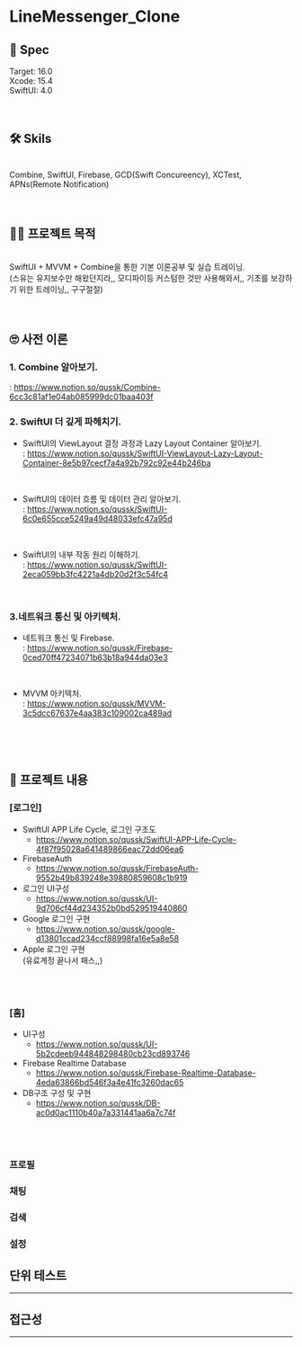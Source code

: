 # LineMessenger_Clone


## 🦾 Spec
Target: 16.0  
Xcode: 15.4  
SwiftUI: 4.0  
<br/>
<br/>

## 🛠️ Skils
<br/>
 Combine, SwiftUI, Firebase, GCD(Swift Concureency), XCTest, APNs(Remote Notification)
<br/>
<br/>
<br/>

## 😮‍💨 프로젝트 목적 
<br/>
SwiftUI + MVVM + Combine을 통한 기본 이론공부 및 실습 트레이닝.  
<br/>
(스유는 유지보수만 해왔던지라,, 모디파이등 커스텀한 것만 사용해와서,, 기초를 보강하기 위한 트레이닝,, 구구절절)
<br/>
<br/>
<br/>

## 🙄 사전 이론
### 1. Combine 알아보기. 
: https://www.notion.so/qussk/Combine-6cc3c81af1e04ab085999dc01baa403f
<br/>
### 2. SwiftUI 더 깊게 파헤치기.
* SwiftUI의 ViewLayout 결정 과정과 Lazy Layout Container 알아보기.<br/>
: https://www.notion.so/qussk/SwiftUI-ViewLayout-Lazy-Layout-Container-8e5b97cecf7a4a92b792c92e44b246ba
<br/>

* SwiftUI의 데이터 흐름 및 데이터 관리 알아보기.<br/>
: https://www.notion.so/qussk/SwiftUI-6c0e655cce5249a49d48033efc47a95d
<br/>

* SwiftUI의 내부 작동 원리 이해하기.<br/>
: https://www.notion.so/qussk/SwiftUI-2eca059bb3fc4221a4db20d2f3c54fc4  
<br/>

### 3.네트워크 통신 및 아키텍처. 
* 네트워크 통신 및 Firebase.<br/>
: https://www.notion.so/qussk/Firebase-0ced70ff47234071b63b18a944da03e3
<br/>  

* MVVM 아키텍처.<br/>
: https://www.notion.so/qussk/MVVM-3c5dcc67637e4aa383c109002ca489ad
<br/>
<br/>
<br/>

## 🐰 프로젝트 내용
### [로그인]

* SwiftUI APP Life Cycle, 로그인 구조도
    * https://www.notion.so/qussk/SwiftUI-APP-Life-Cycle-4f87f95028a641489866eac72dd06ea6
* FirebaseAuth
    * https://www.notion.so/qussk/FirebaseAuth-9552b49b839248e39880859608c1b919  
* 로그인 UI구성
    * https://www.notion.so/qussk/UI-9d706cf44d234352b0bd529519440860
* Google 로그인 구현
    * https://www.notion.so/qussk/google-d13801ccad234ccf88998fa16e5a8e58
* Apple 로그인 구현  
(유료계정 끝나서 패스,,)
<br/>
<br/>

### [홈]
* UI구성
    * https://www.notion.so/qussk/UI-5b2cdeeb944848298480cb23cd893746
* Firebase Realtime Database
    * https://www.notion.so/qussk/Firebase-Realtime-Database-4eda63866bd546f3a4e41fc3260dac65
* DB구조 구성 및 구현
    * https://www.notion.so/qussk/DB-ac0d0ac1110b40a7a331441aa6a7c74f


<br/>
<br/>

### 프로필

### 채팅

### 검색

### 설정



## 단위 테스트
***


## 접근성
***





